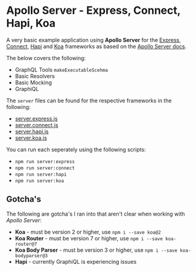 # Apollo Server - Express, Connect, Hapi, Koa

A very basic example application using **Apollo Server** for the [Express](http://expressjs.com/), [Connect](), [Hapi]() and [Koa]() frameworks as based on the [Apollo Server docs](https://github.com/apollostack/apollo-server).

The below covers the following:

* GraphQL Tools `makeExecutableScehma`
* Basic Resolvers
* Basic Mocking
* GraphiQL

The `server` files can be found for the respective frameworks in the following:

* [server.express.js](server.express.js)
* [server.connect.js](server.connect.js)
* [server.hapi.js](server.hapi.js)
* [server.koa.js](server.koa.js)

You can run each seperately using the following scripts:

* `npm run server:express`
* `npm run server:connect`
* `npm run server:hapi`
* `npm run server:koa`


## Gotcha's

The following are gotcha's I ran into that aren't clear when working with *Apollo Server*:

* **Koa** - must be version 2 or higher, use `npm i --save koa@2`
* **Koa Router** - must be version 7 or higher, use `npm i --save koa-router@7`
* **Koa Body Parser** - must be version 3 or higher, use `npm i --save koa-bodyparser@3`
* **Hapi** - currently GraphiQL is experiencing issues




